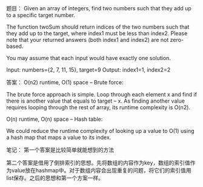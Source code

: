题目：
Given an array of integers, find two numbers such that they add up to a specific target number.

The function twoSum should return indices of the two numbers such that they add up to the target, where index1 must be less than index2. Please note that your returned answers (both index1 and index2) are not zero-based.

You may assume that each input would have exactly one solution.

Input: numbers={2, 7, 11, 15}, target=9
Output: index1=1, index2=2


答案：
O(n2) runtime, O(1) space – Brute force:

The brute force approach is simple. Loop through each element x and find if there is another value that equals to target – x.
As finding another value requires looping through the rest of array, its runtime complexity is O(n2).

O(n) runtime, O(n) space – Hash table:

We could reduce the runtime complexity of looking up a value to O(1) using a hash map that maps a value to its index.

笔记：
第一个答案是比较简单就能想到的方法

第二个答案是借用了倒排索引的思想。先将数组的内容作为key，数组的索引值作为value放在hashmap中。对于数组内容会出现重复的问题，将它们的索引值用list保存。之后的思想和第一个方案一样。
